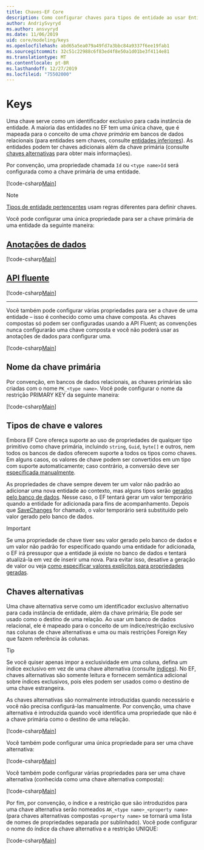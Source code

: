 ```yaml
---
title: Chaves-EF Core
description: Como configurar chaves para tipos de entidade ao usar Entity Framework Core
author: AndriySvyryd
ms.author: ansvyryd
ms.date: 11/06/2019
uid: core/modeling/keys
ms.openlocfilehash: abd65a5ea079a49fd7a3bbc84a9337f6ee19fab1
ms.sourcegitcommit: 32c51c22988c6f83ed4f8e50a1d01be3f4114e81
ms.translationtype: MT
ms.contentlocale: pt-BR
ms.lasthandoff: 12/27/2019
ms.locfileid: "75502000"
---
```

# <a name="keys"></a>Keys

Uma chave serve como um identificador exclusivo para cada instância de entidade. A maioria das entidades no EF tem uma única chave, que é mapeada para o conceito de uma *chave primária* em bancos de dados relacionais (para entidades sem chaves, consulte [entidades inferiores](xref:core/modeling/keyless-entity-types)). As entidades podem ter chaves adicionais além da chave primária (consulte [chaves alternativas](#alternate-keys) para obter mais informações).

Por convenção, uma propriedade chamada `Id` ou `<type name>Id` será configurada como a chave primária de uma entidade.

[!code-csharp[Main](../../../samples/core/Modeling/Conventions/KeyId.cs?name=KeyId&highlight=3,11)]

> [!NOTE]
> [Tipos de entidade pertencentes](xref:core/modeling/owned-entities) usam regras diferentes para definir chaves.

Você pode configurar uma única propriedade para ser a chave primária de uma entidade da seguinte maneira:

## <a name="data-annotationstabdata-annotations"></a>[Anotações de dados](#tab/data-annotations)

[!code-csharp[Main](../../../samples/core/Modeling/DataAnnotations/KeySingle.cs?name=KeySingle&highlight=3)]

## <a name="fluent-apitabfluent-api"></a>[API fluente](#tab/fluent-api)

[!code-csharp[Main](../../../samples/core/Modeling/FluentAPI/KeySingle.cs?name=KeySingle&highlight=4)]

***

Você também pode configurar várias propriedades para ser a chave de uma entidade – isso é conhecido como uma chave composta. As chaves compostas só podem ser configuradas usando a API Fluent; as convenções nunca configurarão uma chave composta e você não poderá usar as anotações de dados para configurar uma.

[!code-csharp[Main](../../../samples/core/Modeling/FluentAPI/KeyComposite.cs?name=KeyComposite&highlight=4)]

## <a name="primary-key-name"></a>Nome da chave primária

Por convenção, em bancos de dados relacionais, as chaves primárias são criadas com o nome `PK_<type name>`. Você pode configurar o nome da restrição PRIMARY KEY da seguinte maneira:

[!code-csharp[Main](../../../samples/core/Modeling/FluentAPI/KeyName.cs?name=KeyName&highlight=5)]

## <a name="key-types-and-values"></a>Tipos de chave e valores

Embora EF Core ofereça suporte ao uso de propriedades de qualquer tipo primitivo como chave primária, incluindo `string`, `Guid`, `byte[]` e outros, nem todos os bancos de dados oferecem suporte a todos os tipos como chaves. Em alguns casos, os valores de chave podem ser convertidos em um tipo com suporte automaticamente; caso contrário, a conversão deve ser [especificada manualmente](xref:core/modeling/value-conversions).

As propriedades de chave sempre devem ter um valor não padrão ao adicionar uma nova entidade ao contexto, mas alguns tipos serão [gerados pelo banco de dados](xref:core/modeling/generated-properties). Nesse caso, o EF tentará gerar um valor temporário quando a entidade for adicionada para fins de acompanhamento. Depois que [SaveChanges](/dotnet/api/Microsoft.EntityFrameworkCore.DbContext.SaveChanges) for chamado, o valor temporário será substituído pelo valor gerado pelo banco de dados.

> [!Important]
> Se uma propriedade de chave tiver seu valor gerado pelo banco de dados e um valor não padrão for especificado quando uma entidade for adicionada, o EF irá pressupor que a entidade já existe no banco de dados e tentará atualizá-la em vez de inserir uma nova. Para evitar isso, desative a geração de valor ou veja [como especificar valores explícitos para propriedades geradas](../saving/explicit-values-generated-properties.md).

## <a name="alternate-keys"></a>Chaves alternativas

Uma chave alternativa serve como um identificador exclusivo alternativo para cada instância de entidade, além da chave primária; Ele pode ser usado como o destino de uma relação. Ao usar um banco de dados relacional, ele é mapeado para o conceito de um índice/restrição exclusivo nas colunas de chave alternativas e uma ou mais restrições Foreign Key que fazem referência às colunas.

> [!TIP]
> Se você quiser apenas impor a exclusividade em uma coluna, defina um índice exclusivo em vez de uma chave alternativa (consulte [índices](indexes.md)). No EF, chaves alternativas são somente leitura e fornecem semântica adicional sobre índices exclusivos, pois eles podem ser usados como o destino de uma chave estrangeira.

As chaves alternativas são normalmente introduzidas quando necessário e você não precisa configurá-las manualmente. Por convenção, uma chave alternativa é introduzida quando você identifica uma propriedade que não é a chave primária como o destino de uma relação.

[!code-csharp[Main](../../../samples/core/Modeling/Conventions/AlternateKey.cs?name=AlternateKey&highlight=12)]

Você também pode configurar uma única propriedade para ser uma chave alternativa:

[!code-csharp[Main](../../../samples/core/Modeling/FluentAPI/AlternateKeySingle.cs?name=AlternateKeySingle&highlight=4)]

Você também pode configurar várias propriedades para ser uma chave alternativa (conhecida como uma chave alternativa composta):

[!code-csharp[Main](../../../samples/core/Modeling/FluentAPI/AlternateKeyComposite.cs?name=AlternateKeyComposite&highlight=4)]

Por fim, por convenção, o índice e a restrição que são introduzidos para uma chave alternativa serão nomeados `AK_<type name>_<property name>` (para chaves alternativas compostas `<property name>` se tornará uma lista de nomes de propriedades separada por sublinhado). Você pode configurar o nome do índice da chave alternativa e a restrição UNIQUE:

[!code-csharp[Main](../../../samples/core/Modeling/FluentAPI/AlternateKeyName.cs?name=AlternateKeyName&highlight=5)]
